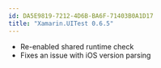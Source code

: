 ```yaml
---
id: DA5E9819-7212-4D6B-BA6F-71403B0A1D17
title: "Xamarin.UITest 0.6.5"
---
```


* Re-enabled shared runtime check
* Fixes an issue with iOS version parsing


